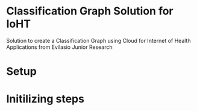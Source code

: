 # Classification Graph Solution for IoHT
Solution to create a Classification Graph using Cloud  for Internet of Health Applications from Evilasio Junior Research

# Setup


# Initilizing steps
